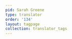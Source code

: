 ```yaml
---
pid: Sarah Greene
type: translator
order: '134'
layout: tagpage
collection: translator_tags
---
```


